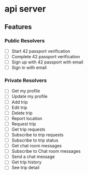 # api server

## Features

### Public Resolvers

- [ ] Start 42 passport verification
- [ ] Complete 42 passport verification
- [ ] Sign up with 42 passport with email
- [ ] Sign in with email

### Private Resolvers

- [ ] Get my profile
- [ ] Update my profile
- [ ] Add trip
- [ ] Edit trip
- [ ] Delete trip
- [ ] Report location
- [ ] Request trip
- [ ] Get trip requests
- [ ] Subscribe to trip requests
- [ ] Subscribe to trip status
- [ ] Get chat room messages
- [ ] Subscribe to Chat room messages
- [ ] Send a chat message
- [ ] Get trip history
- [ ] See trip detail
